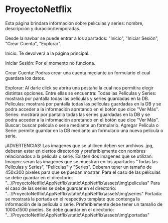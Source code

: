 # ProyectoNetflix

Esta página brindara información sobre películas y series: nombre, descripción y duración/temporadas.




Desde la navbar se puede entrar a los apartados: "Inicio", "Iniciar Sesión", "Crear Cuenta", "Explorar".

Inicio: Te devolverá a la página principal.

Iniciar Sesión: Por el momento no funciona.

Crear Cuenta: Podras crear una cuenta mediante un formulario el cual guardara los datos.

Explorar: Al darle click se abrira una pestaña la cual nos permitira elegir distintas opciones. Entre ellas se encuentra:
    Todas las Películas y Series: mostrará por pantalla todas las películas y series guardadas en la DB.
    Películas: mostrará por pantalla todas las películas guardadas en la DB y se podra acceder a la información apretando en el botón que dice "Ver Más".
    Series: mostrará por pantalla todas las series guardadas en la DB y se podra acceder a la información apretando en el botón que dice "Ver Más".
    Buscar: buscar película o serie mediante un formulario.
    Agregar Película o Serie: permite guardar en la DB mediante un formulario una nueva película o serie.




¡ADVERTENCIAS!
Las imagenes que se utilicen deben ser archivos .jpg, deberan estar en ciertos directorios y preferiblemente con nombres relacionados a la pelicula o serie.
Existen dos imagenes que se utilizan:
    Imagen: seran las imagenes que se muestran en los apartados "Todas las Películas y Series", "Películas" y "Series".
        Deberan tener un tamaño de 450x300 pixeles para que se puedan mostrar.
        Para el caso de las películas se debe guardar en el directorio: "...\ProyectoNetflix\AppNetflix\static\AppNetflix\assets\img\peliculas"
        Para el caso de las series se debe guardar en el directorio: "...\ProyectoNetflix\AppNetflix\static\AppNetflix\assets\img\series"
    Portada: se mostrará la portada en el respectivo template que contenga la información de la película o serie.
        Preferiblemente debe tener un tamaño de 1000x1500 pixeles.
        Se debe guardar en el directorio: "...\ProyectoNetflix\AppNetflix\static\AppNetflix\assets\img\portadas"